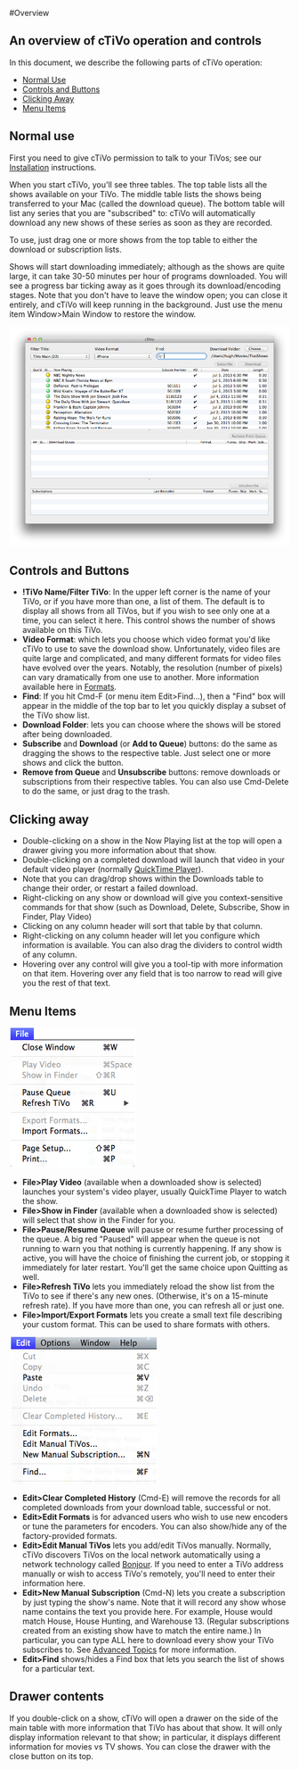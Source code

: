 #Overview
## An overview of cTiVo operation and controls

In this document, we describe the following parts of cTiVo operation:
- [Normal Use](#normal-use)
- [Controls and Buttons](#controls-and-buttons)
- [Clicking Away](#clicking-away)
- [Menu Items](#menu-items)

## Normal use

First you need to give cTiVo permission to talk to your TiVos; see our [Installation](Installation.md) instructions.

When you start cTiVo, you'll see three tables. The top table lists all the shows available on your TiVo. The middle table lists the shows being transferred to your Mac (called the download queue). The bottom table will list any series that you are "subscribed" to: cTiVo will automatically download any new shows of these series as soon as they are recorded.

To use, just drag one or more shows from the top table to either the download or subscription lists. 

Shows will start downloading immediately; although as the shows are quite large, it can take 30-50 minutes per hour of programs downloaded. You will see a progress bar ticking away as it goes through its download/encoding stages. Note that you don't have to leave the window open; you can close it entirely, and cTiVo will keep running in the background. Just use the menu item Window>Main Window to restore the window.

![](Images/cTiVoScreen.png)
## Controls and Buttons

- **!TiVo Name/Filter TiVo**: In the upper left corner is the name of your TiVo, or if you have more than one, a list of them. The default is to display all shows from all TiVos, but if you wish to see only one at a time, you can select it here. This control shows the number of shows available on this TiVo.
- **Video Format**: which lets you choose which video format you'd like cTiVo to use to save the download show. Unfortunately, video files are quite large and complicated, and many different formats for video files have evolved over the years. Notably, the resolution (number of pixels) can vary dramatically from one use to another. More information available here in [Formats](AdvancedTopics#Edit_Formats).
- **Find**: If you hit Cmd-F (or menu item Edit>Find...), then a "Find" box will appear in the middle of the top bar to let you quickly display a subset of the TiVo show list.
- **Download Folder**: lets you can choose where the shows will be stored after being downloaded.
- **Subscribe** and **Download** (or **Add to Queue**) buttons: do the same as dragging the shows to the respective table. Just select one or more shows and click the button.
- **Remove from Queue** and **Unsubscribe** buttons: remove downloads or subscriptions from their respective tables. You can also use Cmd-Delete to do the same, or just drag to the trash.

## Clicking away

- Double-clicking on a show in the Now Playing list at the top will open a drawer giving you more information about that show.
- Double-clicking on a completed download will launch that video in your default video player (normally [QuickTime Player](http://www.apple.com/quicktime/)).
- Note that you can drag/drop shows within the Downloads table to change their order, or restart a failed download.
- Right-clicking on any show or download will give you context-sensitive commands for that show (such as Download, Delete, Subscribe, Show in Finder, Play Video)
- Clicking on any column header will sort that table by that column.
- Right-clicking on any column header will let you configure which information is available. You can also drag the dividers to control width of any column.
- Hovering over any control will give you a tool-tip with more information on that item. Hovering over any field that is too narrow to read will give you the rest of that text.

## Menu Items

![](Images/cTiVoFileMenu.png)
- **File>Play Video** (available when a downloaded show is selected) launches your system's video player, usually QuickTime Player to watch the show.
- **File>Show in Finder** (available when a downloaded show is selected) will select that show in the Finder for you.
- **File>Pause/Resume Queue** will pause or resume further processing of the queue. A big red "Paused" will appear when the queue is not running to warn you that nothing is currently happening. If any show is active, you will have the choice of finishing the current job, or stopping it immediately for later restart. You'll get the same choice upon Quitting as well.
- **File>Refresh TiVo** lets you immediately reload the show list from the TiVo to see if there's any new ones. (Otherwise, it's on a 15-minute refresh rate). If you have more than one, you can refresh all or just one.
- **File>Import/Export Formats** lets you create a small text file describing your custom format. This can be used to share formats with others.

![](Images/cTiVoEditMenu.png)
- **Edit>Clear Completed History** (Cmd-E) will remove the records for all completed downloads from your download table, successful or not.
- **Edit>Edit Formats** is for advanced users who wish to use new encoders or tune the parameters for encoders. You can also show/hide any of the factory-provided formats.
- **Edit>Edit Manual TiVos** lets you add/edit TiVos manually. Normally, cTiVo discovers TiVos on the local network automatically using a network technology called [Bonjour](http://www.apple.com/support/bonjour/). If you need to enter a TiVo address manually or wish to access TiVo's remotely, you'll need to enter their information here.
- **Edit>New Manual Subscription** (Cmd-N) lets you create a subscription by just typing the show's name. Note that it will record any show whose name contains the text you provide here. For example, House would match House, House Hunting, and Warehouse 13. (Regular subscriptions created from an existing show have to match the entire name.) In particular, you can type ALL here to download every show your TiVo subscribes to. See [Advanced Topics](Advanced-Topics.md) for more information.
- **Edit>Find** shows/hides a Find box that lets you search the list of shows for a particular text.
## Drawer contents

If you double-click on a show, cTiVo will open a drawer on the side of the main table with more information that TiVo has about that show. It will only display information relevant to that show; in particular, it displays different information for movies vs TV shows. You can close the drawer with the close button on its top.
